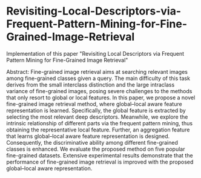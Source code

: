 # Revisiting-Local-Descriptors-via-Frequent-Pattern-Mining-for-Fine-Grained-Image-Retrieval
Implementation of this paper "Revisiting Local Descriptors via Frequent Pattern Mining for Fine-Grained Image Retrieval" 


Abstract: Fine-grained image retrieval aims at searching relevant images among fine-grained classes
given a query. The main difficulty of this task derives from the small interclass distinction and the
large intraclass variance of fine-grained images, posing severe challenges to the methods that only
resort to global or local features. In this paper, we propose a novel fine-grained image retrieval
method, where global–local aware feature representation is learned. Specifically, the global feature
is extracted by selecting the most relevant deep descriptors. Meanwhile, we explore the intrinsic
relationship of different parts via the frequent pattern mining, thus obtaining the representative
local feature. Further, an aggregation feature that learns global–local aware feature representation is
designed. Consequently, the discriminative ability among different fine-grained classes is enhanced.
We evaluate the proposed method on five popular fine-grained datasets. Extensive experimental
results demonstrate that the performance of fine-grained image retrieval is improved with the
proposed global–local aware representation.
